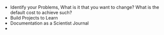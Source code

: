 - Identify your Problems, What is it that you want to change? What is the default cost to achieve such?
- Build Projects to Learn
- Documentation as a Scientist Journal
-